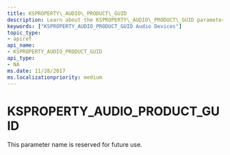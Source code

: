 ```yaml
---
title: KSPROPERTY\_AUDIO\_PRODUCT\_GUID
description: Learn about the KSPROPERTY\_AUDIO\_PRODUCT\_GUID parameter. This parameter name is reserved for future use.
keywords: ["KSPROPERTY_AUDIO_PRODUCT_GUID Audio Devices"]
topic_type:
- apiref
api_name:
- KSPROPERTY_AUDIO_PRODUCT_GUID
api_type:
- NA
ms.date: 11/28/2017
ms.localizationpriority: medium
---
```


# KSPROPERTY\_AUDIO\_PRODUCT\_GUID


This parameter name is reserved for future use.

 

 





